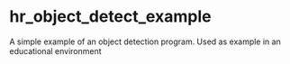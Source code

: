 # hr_object_detect_example
A simple example of an object detection program. Used as example in an educational environment
